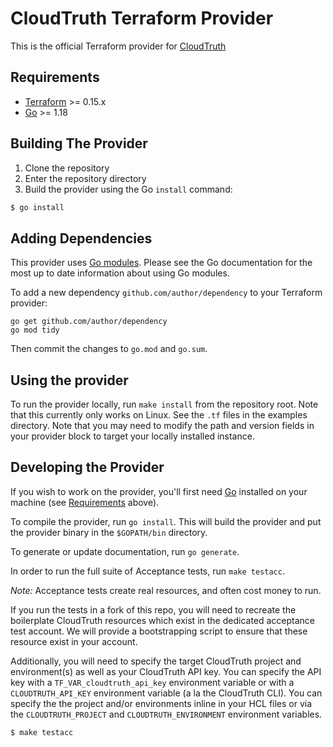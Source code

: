 # CloudTruth Terraform Provider

This is the official Terraform provider for [CloudTruth](https://cloudtruth.com/)

## Requirements

-	[Terraform](https://www.terraform.io/downloads.html) >= 0.15.x
-	[Go](https://golang.org/doc/install) >= 1.18

## Building The Provider

1. Clone the repository
1. Enter the repository directory
1. Build the provider using the Go `install` command:
```sh
$ go install
```

## Adding Dependencies

This provider uses [Go modules](https://github.com/golang/go/wiki/Modules).
Please see the Go documentation for the most up to date information about using Go modules.

To add a new dependency `github.com/author/dependency` to your Terraform provider:

```
go get github.com/author/dependency
go mod tidy
```

Then commit the changes to `go.mod` and `go.sum`.

## Using the provider

To run the provider locally, run `make install` from the repository root. Note that this currently only works on Linux. 
See the `.tf` files in the examples directory. Note that you may need to modify the path and version fields in your provider block
to target your locally installed instance.

## Developing the Provider

If you wish to work on the provider, you'll first need [Go](http://www.golang.org) installed on your machine (see [Requirements](#requirements) above).

To compile the provider, run `go install`. This will build the provider and put the provider binary in the `$GOPATH/bin` directory.

To generate or update documentation, run `go generate`.

In order to run the full suite of Acceptance tests, run `make testacc`.

*Note:* Acceptance tests create real resources, and often cost money to run.

If you run the tests in a fork of this repo, you will need to recreate the boilerplate CloudTruth resources which exist in the dedicated
acceptance test account. We will provide a bootstrapping script to ensure that these resource exist in your account.

Additionally, you will need to specify the target CloudTruth project and environment(s) as well as your CloudTruth API key. You can
specify the API key with a `TF_VAR_cloudtruth_api_key` environment variable or with a `CLOUDTRUTH_API_KEY` environment variable (a la the CloudTruth 
CLI). You can specify the the project and/or environments inline in your HCL files or via the `CLOUDTRUTH_PROJECT` and `CLOUDTRUTH_ENVIRONMENT` 
environment variables. 

```sh
$ make testacc
```
